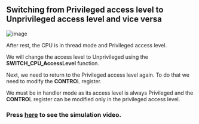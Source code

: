 ## Switching from Privileged access level to Unprivileged access level and vice versa
![image](https://github.com/AssemAyman/Mastering-Embedded-System-Online-Diploma/assets/107751300/0a39da2f-eae9-4c26-903a-6e1b69a6e769)

After rest, the CPU is in thread mode and Privileged access level. 

We will change the access level to Unprivileged using the **SWITCH_CPU_AccessLevel** function. 

Next, we need to return to the Privileged access level again. To do that we need to modify the **CONTRO**L register.

We must be in handler mode as its access level is always Privileged and the **CONTRO**L register can be modified only in the privileged access level.

### Press [here](https://drive.google.com/file/d/1TCm-6ll4yzsSuzXYHovyUsQyFlV_NC3f/view?usp=drive_link) to see the simulation video.

